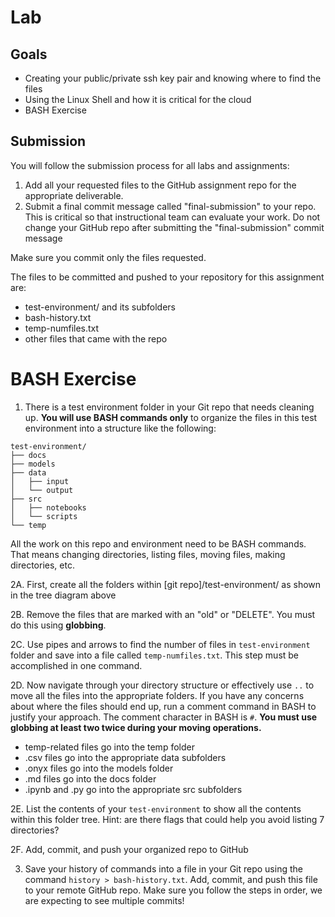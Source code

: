 # Lab

## Goals

-   Creating your public/private ssh key pair and knowing where to find the files
-   Using the Linux Shell and how it is critical for the cloud
-   BASH Exercise

## Submission

You will follow the submission process for all labs and assignments:

1. Add all your requested files to the GitHub assignment repo for the appropriate deliverable.
2. Submit a final commit message called "final-submission" to your repo. This is critical so that instructional team can evaluate your work. Do not change your GitHub repo after submitting the "final-submission" commit message

Make sure you commit only the files requested.

The files to be committed and pushed to your repository for this assignment are:

- test-environment/ and its subfolders
- bash-history.txt
- temp-numfiles.txt
- other files that came with the repo


# BASH Exercise

1. There is a test environment folder in your Git repo that needs cleaning up. **You will use BASH commands only** to organize the files in this test environment into a structure like the following:

```
test-environment/
├── docs
├── models
├── data
│   ├── input
│   └── output
├── src
│   ├── notebooks
│   └── scripts
└── temp
```

All the work on this repo and environment need to be BASH commands. That means changing directories, listing files, moving files, making directories, etc.

2A. First, create all the folders within [git repo]/test-environment/ as shown in the tree diagram above

2B. Remove the files that are marked with an "old" or "DELETE". You must do this using **globbing**.

2C. Use pipes and arrows to find the number of files in `test-environment` folder and save into a file called `temp-numfiles.txt`. This step must be accomplished in one command.

2D. Now navigate through your directory structure or effectively use `..` to move all the files into the appropriate folders. If you have any concerns about where the files should end up, run a comment command in BASH to justify your approach. The comment character in BASH is `#`. **You must use globbing at least two twice during your moving operations.**
  
  - temp-related files go into the temp folder
  - .csv files go into the appropriate data subfolders
  - .onyx files go into the models folder
  - .md files go into the docs folder
  - .ipynb and .py go into the appropriate src subfolders
  

2E. List the contents of your `test-environment` to show all the contents within this folder tree. Hint: are there flags that could help you avoid listing 7 directories?

2F. Add, commit, and push your organized repo to GitHub

3. Save your history of commands into a file in your Git repo using the command `history > bash-history.txt`. Add, commit, and push this file to your remote GitHub repo. Make sure you follow the steps in order, we are expecting to see multiple commits!
